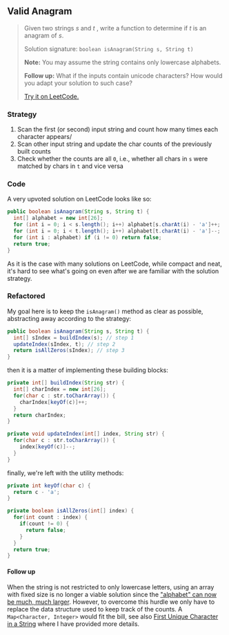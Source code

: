 ## Valid Anagram

> Given two strings *s* and *t* , write a function to determine if *t* is an anagram of *s*.
>
> Solution signature: `boolean isAnagram(String s, String t)`
>
> **Note:**
>You may assume the string contains only lowercase alphabets.
> 
> **Follow up:**
>What if the inputs contain unicode characters? How would you adapt your solution to such case?
> 
> [Try it on LeetCode.](https://leetcode.com/problems/valid-anagram/)



### Strategy

1. Scan the first (or second) input string and count how many times each character appears/
2. Scan other input string and update the char counts of the previously built counts
3. Check whether the counts are all `0`, i.e., whether all chars in `s` were matched by chars in `t` and vice versa



### Code

A very upvoted solution on LeetCode looks like so:

```java
public boolean isAnagram(String s, String t) {
  int[] alphabet = new int[26];
  for (int i = 0; i < s.length(); i++) alphabet[s.charAt(i) - 'a']++;
  for (int i = 0; i < t.length(); i++) alphabet[t.charAt(i) - 'a']--;
  for (int i : alphabet) if (i != 0) return false;
  return true;
}
```

As it is the case with many solutions on LeetCode, while compact and neat, it's hard to see what's going on even after we are familiar with the solution strategy.

### Refactored

My goal here is to keep the `isAnagram()` method as clear as possible, abstracting away according to the strategy:

```java
public boolean isAnagram(String s, String t) {
  int[] sIndex = buildIndex(s); // step 1
  updateIndex(sIndex, t); // step 2
  return isAllZeros(sIndex); // step 3
}
```

then it is a matter of implementing these building blocks:

```java
private int[] buildIndex(String str) {
  int[] charIndex = new int[26];
  for(char c : str.toCharArray()) {
    charIndex[keyOf(c)]++;
  }
  return charIndex;
}

private void updateIndex(int[] index, String str) {
  for(char c : str.toCharArray()) {
    index[keyOf(c)]--;
  }
}
```

finally, we're left with the utility methods:

```java
private int keyOf(char c) {
  return c - 'a';
}

private boolean isAllZeros(int[] index) {
  for(int count : index) {
    if(count != 0) {
      return false;
    }
  }
  return true;
}
```

#### Follow up

When the string is not restricted to only lowercase letters, using an array with fixed size is no longer a viable solution since the ["alphabet" can now be much, much larger](https://stackoverflow.com/questions/5924105/how-many-characters-can-be-mapped-with-unicode). However, to overcome this hurdle we only have to replace the data structure used to keep track of the counts. A `Map<Character, Integer>` would fit the bill, see also [First Unique Character in a String](strings/FirstUniqueCharacterString.md) where I have provided more details.